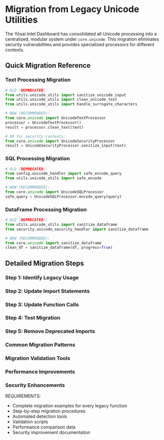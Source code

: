 # Migration from Legacy Unicode Utilities

The Yōsai Intel Dashboard has consolidated all Unicode processing into a centralized,
modular system under `core.unicode`. This migration eliminates security vulnerabilities
and provides specialized processors for different contexts.

## Quick Migration Reference

### Text Processing Migration
```python
# OLD (DEPRECATED):
from utils.unicode_utils import sanitize_unicode_input
from utils.unicode_utils import clean_unicode_text
from utils.unicode_utils import handle_surrogate_characters

# NEW (RECOMMENDED):
from core.unicode import UnicodeTextProcessor
processor = UnicodeTextProcessor()
result = processor.clean_text(text)

# OR for security contexts:
from core.unicode import UnicodeSecurityProcessor
result = UnicodeSecurityProcessor.sanitize_input(text)
```

### SQL Processing Migration
```python
# OLD (DEPRECATED):
from config.unicode_handler import safe_encode_query
from utils.unicode_utils import safe_encode

# NEW (RECOMMENDED):
from core.unicode import UnicodeSQLProcessor
safe_query = UnicodeSQLProcessor.encode_query(query)
```

### DataFrame Processing Migration
```python
# OLD (DEPRECATED):
from utils.unicode_utils import sanitize_dataframe
from security.unicode_security_handler import sanitize_dataframe

# NEW (RECOMMENDED):
from core.unicode import sanitize_dataframe
clean_df = sanitize_dataframe(df, progress=True)
```

## Detailed Migration Steps

### Step 1: Identify Legacy Usage
### Step 2: Update Import Statements
### Step 3: Update Function Calls
### Step 4: Test Migration
### Step 5: Remove Deprecated Imports

### Common Migration Patterns
### Migration Validation Tools
### Performance Improvements
### Security Enhancements

REQUIREMENTS:
- Complete migration examples for every legacy function
- Step-by-step migration procedures
- Automated detection tools
- Validation scripts
- Performance comparison data
- Security improvement documentation

